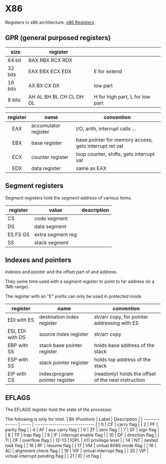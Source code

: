 # X86 

Registers in x86 architecture.
[x86 Registers](https://www.eecg.utoronto.ca/~amza/www.mindsec.com/files/x86regs.html)

## GPR (general purposed registers)

| size    | register                |                                 |
| ------- | ----------------------- | ------------------------------- |
| 64 bit  | RAX RBX RCX RDX         |                                 |
| 32 bits | EAX EBX ECX EDX         | E for extend                    |
| 16 bits | AX BX CX DX             | low part                        |
| 8  bits | AH AL BH BL CH CL DH DL | H for high part, L for low part |
 
 | register | name                 | convention                                             |
 |:--------:| -------------------- | ------------------------------------------------------ |
 |   EAX    | accumulator register | I/O, arith, interrupt calls ...                        |
 |   EBX    | base register        | base pointer for memory access, gets interrupt ret val |
 |   ECX    | counter register     | loop counter, shifts, gets interrupt val               |
 |   EDX    | data register        | same as EAX                                            |


## Segment registers

Segment registers hold the _segment address_ of various items.


| register | value             | description | 
| -------- | ----------------- | ----------- |
| CS       | code segment      |             |
| DS       | data segment      |             |
| ES FS GS | extra segment reg |             |
| SS       | stack segment     |             |


## Indexes and pointers

Indexes and pointer and the offset part of and address.

They some time used with a *segment register* to point to far address (in a 1Mb range). 

The register with an "E" prefix can only be used in _protected mode_.

 | register         | name                           | convention                                   |
 | ---------------- | ------------------------------ | -------------------------------------------- |
 | EDI with ES      | destination index register     | str/arr copy, for pointer addressing with ES |
 | ESI, EDI with DS | source index register          | str/arr copy                                 |
 | EBP with SS      | stack base pointer register    | holds base address of the stack              |
 | ESP with SS      | stack pointer register         | holds top address of the stack               |
 | EIP with CS      | index/program pointer register | (readonly) holds the offset of the nest instruction     |


## EFLAGS

The EFLAGS register hold the state of the processor.

The following is only for Intel.
| Bit (Position) | Label | Description                    |
| -------------- | ----- | ------------------------------ |
| 0              | CF    | carry flag                     |
| 2              | PF    | parity flag                    |
| 4              | AF    | aux carry flag                 |
| 6              | ZF    | zero flag                      |
| 7              | SF    | sign flag                      |
| 8              | TF    | trap flag                      |
| 9              | IF    | interrupt enable flag          |
| 10             | DF    | direction flag                 |
| 11             | OF    | overflow flag                  |
| 12-13          | IOPL  | I/O privilege level            |
| 14             | NT    | nested task flag               |
| 16             | RF    | resume flag                    |
| 17             | VM    | virtual 8086 mode flag         |
| 18             | AC    | alignment check flag           |
| 19             | VIF   | virtual interrupt flag         |
| 20             | VIP   | virtual interrupt pending flag |
| 21             | ID    | id flag                               |
